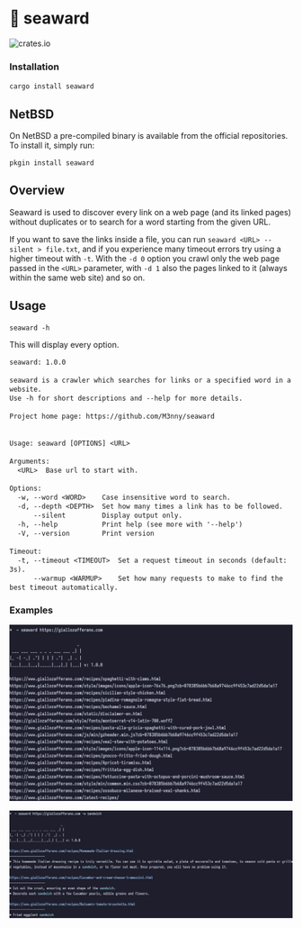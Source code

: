# 🌊 seaward
![crates.io](https://img.shields.io/crates/v/seaward.svg)

### Installation
``` console
cargo install seaward
```

## NetBSD
On NetBSD a pre-compiled binary is available from the official repositories. To install it, simply run:
``` console
pkgin install seaward
```

## Overview
Seaward is used to discover every link on a web page (and its linked pages) without duplicates or to search for a word starting from the given URL.

If you want to save the links inside a file, you can run `seaward <URL> --silent > file.txt`, and if you experience many timeout errors try using a higher timeout with `-t`.
With the `-d 0` option you crawl only the web page passed in the `<URL>` parameter, with `-d 1` also the pages linked to it (always within the same web site) and so on.

## Usage

``` console
seaward -h
```
This will display every option.

``` console
seaward: 1.0.0

seaward is a crawler which searches for links or a specified word in a website.
Use -h for short descriptions and --help for more details.

Project home page: https://github.com/M3nny/seaward


Usage: seaward [OPTIONS] <URL>

Arguments:
  <URL>  Base url to start with.

Options:
  -w, --word <WORD>    Case insensitive word to search.
  -d, --depth <DEPTH>  Set how many times a link has to be followed.
      --silent         Display output only.
  -h, --help           Print help (see more with '--help')
  -V, --version        Print version

Timeout:
  -t, --timeout <TIMEOUT>  Set a request timeout in seconds (default: 3s).
      --warmup <WARMUP>    Set how many requests to make to find the best timeout automatically.
```

### Examples
![Example_url](assets/crawl-url.png)

![Example_word](assets/crawl-word.png)
